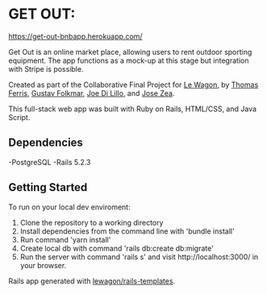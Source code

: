 # GET OUT:
https://get-out-bnbapp.herokuapp.com/

Get Out is an online market place, allowing users to rent outdoor sporting equipment. The app functions as a mock-up at this stage but integration with Stripe is possible.   

Created as part of the Collaborative Final Project for <a href="https://www.lewagon.com/montreal">Le Wagon</a>, by <a href="https://github.com/tomkf">Thomas Ferris</a>, <a href="https://github.com/gfmar">Gustav Folkmar</a>, <a href="https://github.com/jdilillo">Joe Di Lillo</a>, and <a href="https://github.com/zeajose">Jose Zea</a>.

This full-stack web app was built with Ruby on Rails, HTML/CSS, and Java Script. 


## Dependencies
-PostgreSQL
-Rails 5.2.3

## Getting Started

To run on your local dev enviroment:
1. Clone the repository to a working directory
2. Install dependencies from the command line with  'bundle install'
3. Run command 'yarn install'
4. Create local db with command 'rails db:create db:migrate'
5. Run the server with command 'rails s' and visit http://localhost:3000/ in your browser.

Rails app generated with [lewagon/rails-templates](https://github.com/lewagon/rails-templates).
